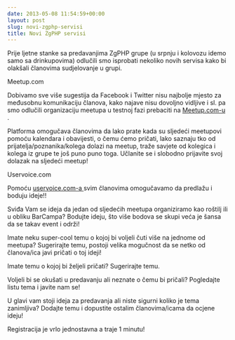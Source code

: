 ```yaml
---
date: 2013-05-08 11:54:59+00:00
layout: post
slug: novi-zgphp-servisi
title: Novi ZgPHP servisi
---
```


Prije ljetne stanke sa predavanjima ZgPHP grupe (u srpnju i kolovozu idemo samo sa drinkupovima) odlučili smo isprobati nekoliko novih servisa kako bi olakšali članovima sudjelovanje u grupi.

Meetup.com

Dobivamo sve više sugestija da Facebook i Twitter nisu najbolje mjesto za međusobnu komunikaciju članova, kako najave nisu dovoljno vidljive i sl. pa smo odlučili organizaciju meetupa u testnoj fazi prebaciti na [ Meetup.com-u ](http://www.meetup.com/ZgPHP-meetup/).

Platforma omogučava članovima da lako prate kada su sljedeći meetupovi pomoću kalendara i obavijesti, o čemu ćemo pričati, lako saznaju tko od prijatelja/poznanika/kolega dolazi na meetup, traže savjete od kolegica i kolega iz grupe te još puno puno toga. Učlanite se i slobodno prijavite svoj dolazak na sljedeći meetup!

Uservoice.com

Pomoću [ uservoice.com-a ](http://zgphp.uservoice.com/forums/205624-general/filters/top) svim članovima omogučavamo da predlažu i boduju ideje!!

Sviđa Vam se ideja da jedan od sljedećih meetupa organiziramo kao roštilj ili u obliku BarCampa? Bodujte ideju, što više bodova se skupi veća je šansa da se takav event i održi!

Imate neku super-cool temu o kojoj bi voljeli čuti više na jednome od meetupa? Sugerirajte temu, postoji velika mogučnost da se netko od članova/ica javi pričati o toj ideji!

Imate temu o kojoj bi željeli pričati? Sugerirajte temu.

Voljeli bi se okušati u predavanju ali neznate o čemu bi pričali? Pogledajte listu tema i javite nam se!

U glavi vam stoji ideja za predavanja ali niste sigurni koliko je tema zanimljiva? Dodajte temu i dopustite ostalim članovima/icama da ocjene ideju!

Registracija je vrlo jednostavna a traje 1 minutu!
